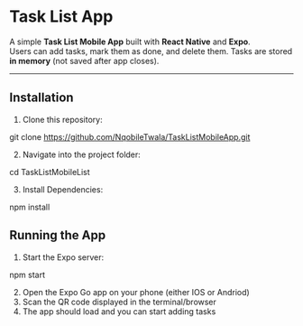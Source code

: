 # Task List App

A simple **Task List Mobile App** built with **React Native** and **Expo**.  
Users can add tasks, mark them as done, and delete them. Tasks are stored **in memory** (not saved after app closes).  

---

## Installation

1. Clone this repository:

git clone https://github.com/NqobileTwala/TaskListMobileApp.git

2. Navigate into the project folder:

cd TaskListMobileList

3. Install Dependencies:

npm install

## Running the App

1. Start the Expo server:

npm start

2. Open the Expo Go app on your phone (either IOS or Andriod)
3. Scan the QR code displayed in the terminal/browser
4. The app should load and you can start adding tasks

